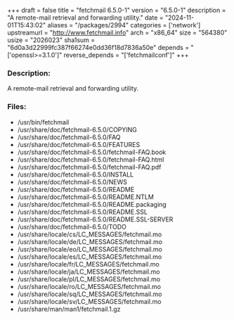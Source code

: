 +++
draft = false
title = "fetchmail 6.5.0-1"
version = "6.5.0-1"
description = "A remote-mail retrieval and forwarding utility."
date = "2024-11-01T15:43:02"
aliases = "/packages/2994"
categories = ['network']
upstreamurl = "http://www.fetchmail.info"
arch = "x86_64"
size = "564380"
usize = "2026023"
sha1sum = "6d0a3d22999fc387f66274e0dd36f18d7836a50e"
depends = "['openssl>=3.1.0']"
reverse_depends = "['fetchmailconf']"
+++
### Description: 
A remote-mail retrieval and forwarding utility.

### Files: 
* /usr/bin/fetchmail
* /usr/share/doc/fetchmail-6.5.0/COPYING
* /usr/share/doc/fetchmail-6.5.0/FAQ
* /usr/share/doc/fetchmail-6.5.0/FEATURES
* /usr/share/doc/fetchmail-6.5.0/fetchmail-FAQ.book
* /usr/share/doc/fetchmail-6.5.0/fetchmail-FAQ.html
* /usr/share/doc/fetchmail-6.5.0/fetchmail-FAQ.pdf
* /usr/share/doc/fetchmail-6.5.0/INSTALL
* /usr/share/doc/fetchmail-6.5.0/NEWS
* /usr/share/doc/fetchmail-6.5.0/README
* /usr/share/doc/fetchmail-6.5.0/README.NTLM
* /usr/share/doc/fetchmail-6.5.0/README.packaging
* /usr/share/doc/fetchmail-6.5.0/README.SSL
* /usr/share/doc/fetchmail-6.5.0/README.SSL-SERVER
* /usr/share/doc/fetchmail-6.5.0/TODO
* /usr/share/locale/cs/LC_MESSAGES/fetchmail.mo
* /usr/share/locale/de/LC_MESSAGES/fetchmail.mo
* /usr/share/locale/eo/LC_MESSAGES/fetchmail.mo
* /usr/share/locale/es/LC_MESSAGES/fetchmail.mo
* /usr/share/locale/fr/LC_MESSAGES/fetchmail.mo
* /usr/share/locale/ja/LC_MESSAGES/fetchmail.mo
* /usr/share/locale/pl/LC_MESSAGES/fetchmail.mo
* /usr/share/locale/ro/LC_MESSAGES/fetchmail.mo
* /usr/share/locale/sq/LC_MESSAGES/fetchmail.mo
* /usr/share/locale/sv/LC_MESSAGES/fetchmail.mo
* /usr/share/man/man1/fetchmail.1.gz

